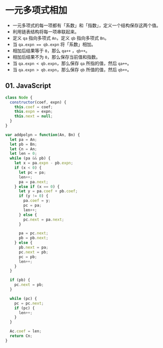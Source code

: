 # 一元多项式相加

- 一元多项式的每一项都有「系数」和「指数」，定义一个结构保存这两个值。
- 利用链表结构将每一项串联起来。
- 定义 `qa` 指向多项式 `An`，定义 `qb` 指向多项式 `Bn`。
- 当 `qa.expn == qb.expn` 将「系数」相加。
- 相加后结果等于 `0`，那么 `qa++` ，`qb++`。
- 相加后结果不为 `0`，那么保存当前值和指数。
- 当 `qa.expn < qb.expn`，那么保存 `qa` 所指的值，然后 `qa++`。
- 当 `qa.expn > qb.expn`，那么保存 `qb` 所值的值，然后 `qb++`。


## 01. JavaScript
```js
class Node {
  constructor(coef, expn) {
    this.coef = coef;
    this.expn = expn;
    this.next = null;
  }
}
```
```js
var addpolyn = function(An, Bn) {
  let pa = An;
  let pb = Bn;
  let Cn = An;
  let len = 0;
  while (pa && pb) {
    let x = pa.expn - pb.expn;
    if (x < 0) {
      let pc = pa;
      len++;
      pa = pa.next;
    } else if (x == 0) {
      let y = pa.coef + pb.coef;
      if (y != 0) {
        pa.coef = y;
        pc = pa;
        len++;
      } else {
        pc.next = pa.next;
      }

      pa = pc.next;
      pb = pb.next;
    } else {
      pb.next = pa;
      pc.next = pb;
      pc = pb;
      len++;
    }
  }

  if (pb) {
    pc.next = pb;
  }

  while (pc) {
    pc = pc.next;
    if (pc) {
      len++;
    }
  }

  Ac.coef = len;
  return Cn;
}
```

